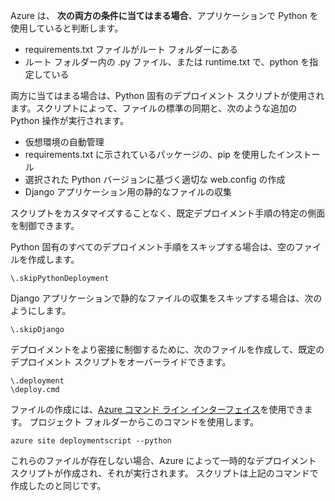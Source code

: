 Azure は、 **次の両方の条件に当てはまる場合**、アプリケーションで Python を使用していると判断します。

* requirements.txt ファイルがルート フォルダーにある
* ルート フォルダー内の .py ファイル、または runtime.txt で、python を指定している

両方に当てはまる場合は、Python 固有のデプロイメント スクリプトが使用されます。スクリプトによって、ファイルの標準の同期と、次のような追加の Python 操作が実行されます。

* 仮想環境の自動管理
* requirements.txt に示されているパッケージの、pip を使用したインストール
* 選択された Python バージョンに基づく適切な web.config の作成
* Django アプリケーション用の静的なファイルの収集

スクリプトをカスタマイズすることなく、既定デプロイメント手順の特定の側面を制御できます。

Python 固有のすべてのデプロイメント手順をスキップする場合は、空のファイルを作成します。

    \.skipPythonDeployment

Django アプリケーションで静的なファイルの収集をスキップする場合は、次のようにします。

    \.skipDjango 

デプロイメントをより密接に制御するために、次のファイルを作成して、既定のデプロイメント スクリプトをオーバーライドできます。

    \.deployment
    \deploy.cmd

ファイルの作成には、[Azure コマンド ライン インターフェイス][Azure コマンド ライン インターフェイス]を使用できます。  プロジェクト フォルダーからこのコマンドを使用します。

    azure site deploymentscript --python

これらのファイルが存在しない場合、Azure によって一時的なデプロイメント スクリプトが作成され、それが実行されます。  スクリプトは上記のコマンドで作成したのと同じです。

[Azure コマンド ライン インターフェイス]: http://azure.microsoft.com/downloads/


<!--HONumber=Nov16_HO2-->


